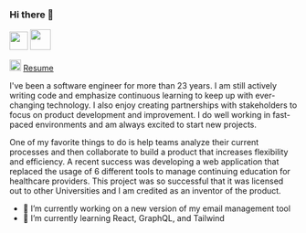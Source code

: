 ### Hi there 👋

[<img src="https://aux.iconspalace.com/uploads/linkedin-flat-icon-256.png" height="32" width="32" />](https://www.linkedin.com/in/cmcampbell24/) [<img src="https://icons.iconarchive.com/icons/paomedia/small-n-flat/256/social-twitter-icon.png" height="36" width="36" />](https://twitter.com/developerfoodie)

<img src="https://cdn.iconscout.com/icon/free/png-256/notion-1693557-1442598.png" height="20" width="20" /> [Resume](https://www.notion.so/devfoodie/Resume-1cac53c410a545b187a87ffd682fdb27)

I've been a software engineer for more than 23 years. I am still actively writing code and emphasize continuous learning to keep up with ever-changing technology. I also enjoy creating partnerships with stakeholders to focus on product development and improvement. I do well working in fast-paced environments and am always excited to start new projects.

One of my favorite things to do is help teams analyze their current processes and then collaborate to build a product that increases flexibility and efficiency. A recent success was developing a web application that replaced the usage of 6 different tools to manage continuing education for healthcare providers. This project was so successful that it was licensed out to other Universities and I am credited as an inventor of the product.

- 🔭 I’m currently working on a new version of my email management tool
- 🌱 I’m currently learning React, GraphQL, and Tailwind
